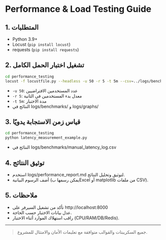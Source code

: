 # Performance & Load Testing Guide

## 1. المتطلبات
- Python 3.9+
- Locust (`pip install locust`)
- requests (`pip install requests`)

## 2. تشغيل اختبار الحمل الكامل
```bash
cd performance_testing
locust -f locustfile.py --headless -u 50 -r 5 -t 5m --csv=../logs/benchmarks/locust_run
```
- `-u 50`: عدد المستخدمين الافتراضيين
- `-r 5`: معدل بدء المستخدمين في الثانية
- `-t 5m`: مدة الاختبار
- النتائج في logs/benchmarks/ و logs/graphs/

## 3. قياس زمن الاستجابة يدويًا
```bash
cd performance_testing
python latency_measurement_example.py
```
- النتائج في logs/benchmarks/manual_latency_log.csv

## 4. توثيق النتائج
- استخدم logs/performance_report.md لتوثيق وتحليل النتائج.
- أضف الرسوم البيانية (يمكن رسمها بExcel أو matplotlib من ملفات CSV).

## 5. ملاحظات
- تأكد من تشغيل السيرفر على http://localhost:8000
- عدل بيانات الاختبار حسب الحاجة.
- راقب استهلاك الموارد أثناء الاختبار (CPU/RAM/DB/Redis).

---
> جميع السكريبتات والقوالب متوافقة مع تعليمات الأمان والامتثال للمشروع.
